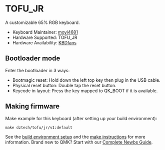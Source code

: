 # TOFU_JR
A customizable 65% RGB keyboard.

* Keyboard Maintainer: [moyi4681](https://github.com/moyi4681)
* Hardware Supported: TOFU_JR
* Hardware Availability: [KBDfans](https://kbdfans.com/)

## Bootloader mode

Enter the bootloader in 3 ways:

* Bootmagic reset: Hold down the left top key then plug in the USB cable.
* Physical reset button: Double tap the reset button.
* Keycode in layout: Press the key mapped to QK_BOOT if it is available.

## Making firmware

Make example for this keyboard (after setting up your build environment):

    make dztech/tofu/jr/v1:default

See the [build environment setup](https://docs.qmk.fm/#/getting_started_build_tools) and the [make instructions](https://docs.qmk.fm/#/getting_started_make_guide) for more information. Brand new to QMK? Start with our [Complete Newbs Guide](https://docs.qmk.fm/#/newbs).
